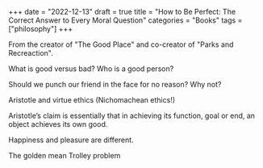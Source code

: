 +++
date = "2022-12-13"
draft = true
title = "How to Be Perfect: The Correct Answer to Every Moral Question"
categories = "Books"
tags = ["philosophy"]
+++

From the creator of "The Good Place" and co-creator of "Parks and Recreaction".

What is good versus bad? Who is a good person?

Should we punch our friend in the face for no reason?  Why not?


Aristotle and virtue ethics (Nichomachean ethics!)

Aristotle’s claim is essentially that in achieving its function, goal or end, an object
achieves its own good.

Happiness and pleasure are different.

The golden mean
Trolley problem
